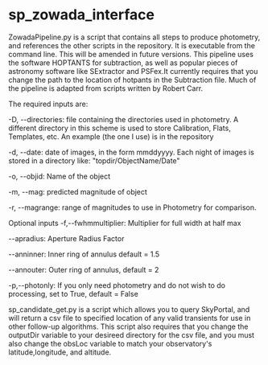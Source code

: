 # sp_zowada_interface

ZowadaPipeline.py is a script that contains all steps to produce photometry, and references the other scripts in the repository. 
It is executable from the command line. This will be amended in future versions.  This pipeline uses the software HOPTANTS for subtraction, as well as popular
pieces of astronomy software like SExtractor and PSFex.It currently requires that you change the path to the location of hotpants in the Subtraction file.  Much of the pipeline is adapted from scripts written by Robert Carr. 

The required inputs are:

-D, --directories: file containing the directories used in photometry. A different directory in this scheme is used to store Calibration, Flats, Templates, etc. An example (the one I use) is in the repository

-d, --date: date of images, in the form mmddyyyy. Each night of images is stored in a directory like: "topdir/ObjectName/Date"

-o, --objid: Name of the object

-m, --mag: predicted magnitude of object

-r, --magrange: range of magnitudes to use in Photometry for comparison.

Optional inputs
-f,--fwhmmultiplier: Multiplier for full width at half max

--apradius: Aperture Radius Factor

--anninner: Inner ring of annulus default = 1.5

--annouter: Outer ring of annulus, default = 2

-p,--photonly: If you only need photometry and do not wish to do processing, set to True, default = False

sp_candidate_get.py is a script which allows you to query SkyPortal, and will return a csv file to specified location of any valid transients for use in other 
follow-up algorithms. This script also requires that you change the outputDir variable to your desireed directory for the csv file, and you must also change the 
obsLoc variable to match your observatory's latitude,longitude, and altitude. 
